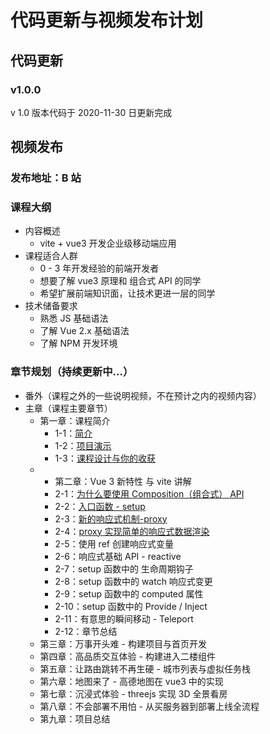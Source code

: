 # 代码更新与视频发布计划

## 代码更新

### v1.0.0

v 1.0 版本代码于 2020-11-30 日更新完成

## 视频发布

### 发布地址：B 站

### 课程大纲

- 内容概述
  - vite + vue3 开发企业级移动端应用
- 课程适合人群
  - 0 - 3 年开发经验的前端开发者
  - 想要了解 vue3 原理和 组合式 API 的同学
  - 希望扩展前端知识面，让技术更进一层的同学
- 技术储备要求
  - 熟悉 JS 基础语法
  - 了解 Vue 2.x 基础语法
  - 了解 NPM 开发环境

### 章节规划（持续更新中...）

- 番外（课程之外的一些说明视频，不在预计之内的视频内容）
- 主章（课程主要章节）
  - 第一章：课程简介
    - 1-1：[简介](https://www.bilibili.com/video/BV1vi4y157p4?p=1)
    - 1-2：[项目演示](https://www.bilibili.com/video/BV1vi4y157p4?p=2)
    - 1-3：[课程设计与你的收获](https://www.bilibili.com/video/BV1vi4y157p4?p=3)
  - - 第二章：Vue 3 新特性 与 vite 讲解
    - 2-1：[为什么要使用 Composition（组合式） API](https://www.bilibili.com/video/BV1vi4y157p4?p=5)
    - 2-2：[入口函数 - setup](https://www.bilibili.com/video/BV1vi4y157p4?p=6)
    - 2-3：[新的响应式机制-proxy](https://www.bilibili.com/video/BV1vi4y157p4?p=7)
    - 2-4：[proxy 实现简单的响应式数据渲染](https://www.bilibili.com/video/BV1vi4y157p4?p=8)
    - 2-5：使用 ref 创建响应式变量
    - 2-6：响应式基础 API - reactive
    - 2-7：setup 函数中的 生命周期钩子
    - 2-8：setup 函数中的 watch 响应式变更
    - 2-9：setup 函数中的 computed 属性
    - 2-10：setup 函数中的 Provide / Inject
    - 2-11：有意思的瞬间移动 - Teleport
    - 2-12：章节总结
  - 第三章：万事开头难 - 构建项目与首页开发
  - 第四章：高品质交互体验 - 构建进入二楼组件
  - 第五章：让路由跳转不再生硬 - 城市列表与虚拟任务栈
  - 第六章：地图来了 - 高德地图在 vue3 中的实现
  - 第七章：沉浸式体验 - threejs 实现 3D 全景看房
  - 第八章：不会部署不用怕 - 从买服务器到部署上线全流程
  - 第九章：项目总结
